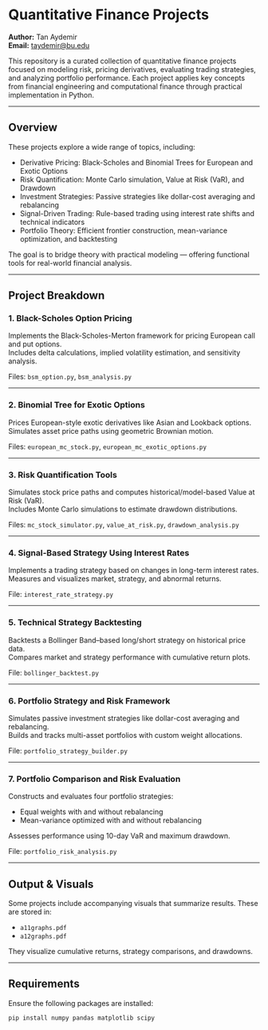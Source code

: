 # Quantitative Finance Projects

**Author:** Tan Aydemir  
**Email:** taydemir@bu.edu

This repository is a curated collection of quantitative finance projects focused on modeling risk, pricing derivatives, evaluating trading strategies, and analyzing portfolio performance. Each project applies key concepts from financial engineering and computational finance through practical implementation in Python.

---

## Overview

These projects explore a wide range of topics, including:

- Derivative Pricing: Black-Scholes and Binomial Trees for European and Exotic Options  
- Risk Quantification: Monte Carlo simulation, Value at Risk (VaR), and Drawdown  
- Investment Strategies: Passive strategies like dollar-cost averaging and rebalancing  
- Signal-Driven Trading: Rule-based trading using interest rate shifts and technical indicators  
- Portfolio Theory: Efficient frontier construction, mean-variance optimization, and backtesting

The goal is to bridge theory with practical modeling — offering functional tools for real-world financial analysis.

---

## Project Breakdown

### 1. Black-Scholes Option Pricing  
Implements the Black-Scholes-Merton framework for pricing European call and put options.  
Includes delta calculations, implied volatility estimation, and sensitivity analysis.

Files: `bsm_option.py`, `bsm_analysis.py`

---

### 2. Binomial Tree for Exotic Options  
Prices European-style exotic derivatives like Asian and Lookback options.  
Simulates asset price paths using geometric Brownian motion.

Files: `european_mc_stock.py`, `european_mc_exotic_options.py`

---

### 3. Risk Quantification Tools  
Simulates stock price paths and computes historical/model-based Value at Risk (VaR).  
Includes Monte Carlo simulations to estimate drawdown distributions.

Files: `mc_stock_simulator.py`, `value_at_risk.py`, `drawdown_analysis.py`

---

### 4. Signal-Based Strategy Using Interest Rates  
Implements a trading strategy based on changes in long-term interest rates.  
Measures and visualizes market, strategy, and abnormal returns.

File: `interest_rate_strategy.py`

---

### 5. Technical Strategy Backtesting  
Backtests a Bollinger Band–based long/short strategy on historical price data.  
Compares market and strategy performance with cumulative return plots.

File: `bollinger_backtest.py`

---

### 6. Portfolio Strategy and Risk Framework  
Simulates passive investment strategies like dollar-cost averaging and rebalancing.  
Builds and tracks multi-asset portfolios with custom weight allocations.

File: `portfolio_strategy_builder.py`

---

### 7. Portfolio Comparison and Risk Evaluation  
Constructs and evaluates four portfolio strategies:  
- Equal weights with and without rebalancing  
- Mean-variance optimized with and without rebalancing  

Assesses performance using 10-day VaR and maximum drawdown.

File: `portfolio_risk_analysis.py`

---

## Output & Visuals

Some projects include accompanying visuals that summarize results. These are stored in:

- `a11graphs.pdf`
- `a12graphs.pdf`

They visualize cumulative returns, strategy comparisons, and drawdowns.

---

## Requirements

Ensure the following packages are installed:

```bash
pip install numpy pandas matplotlib scipy
